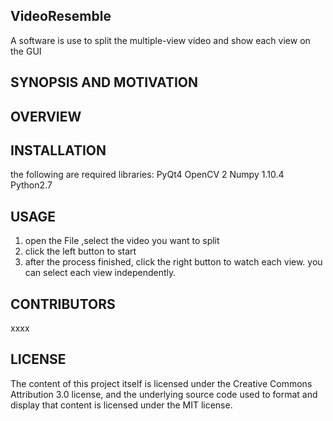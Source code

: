 ##  VideoResemble

A software is use to split the multiple-view video and show each view on the GUI

## SYNOPSIS AND MOTIVATION



## OVERVIEW


## INSTALLATION
the following are required libraries:
PyQt4 
OpenCV 2
Numpy 1.10.4
Python2.7


## USAGE
1. open the File ,select the video you want to split
2. click the left button to start 
3. after the process finished,  click the right button to watch each view. 
you can select each view independently. 

## CONTRIBUTORS

xxxx


## LICENSE

The content of this project itself is licensed under the Creative Commons Attribution 3.0 license, and the underlying source code used to format and display that content is licensed under the MIT license.
